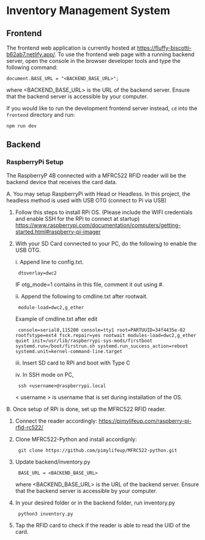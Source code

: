 # Inventory Management System

## Frontend

The frontend web application is currently hosted at https://fluffy-biscotti-b62ab7.netlify.app/. To use the frontend web page with a running backend server, open the console in the browser developer tools and type the following command:

```
document.BASE_URL = "<BACKEND_BASE_URL>";
```

where <BACKEND_BASE_URL> is the URL of the backend server. Ensure that the backend server is accessible by your computer.

If you would like to run the development frontend server instead, `cd` into the `frontend` directory and run:

```
npm run dev
```

## Backend



### RaspberryPi Setup

The RaspberryP 4B connected with a MFRC522 RFID reader will be the backend device that receives the card data.

A. You may setup RaspberryPi with Head or Headless. In this project, the headless method is used with USB OTG (connect to Pi via USB)

1. Follow this steps to install RPi OS. (Please include the WIFI credentials and enable SSH for the RPi to connect at startup)
    https://www.raspberrypi.com/documentation/computers/getting-started.html#raspberry-pi-imager

2. With your SD Card connected to your PC, do the following to enable the USB OTG.

    i. Append line to config.txt.

        dtoverlay=dwc2
    IF otg_mode=1 contains in this file, comment it out using #.
        
    ii. Append the following to cmdline.txt after rootwait.

        module-load=dwc2,g_ether
    Example of cmdline.txt after edit

        console=serial0,115200 console=tty1 root=PARTUUID=34f4435e-02 rootfstype=ext4 fsck.repair=yes rootwait modules-load=dwc2,g_ether quiet init=/usr/lib/raspberrypi-sys-mods/firstboot systemd.run=/boot/firstrun.sh systemd.run_success_action=reboot systemd.unit=kernel-command-line.target

    iii. Insert SD card to RPi and boot with Type C
        
    iv. In SSH mode on PC, 

        ssh <username>@raspberrypi.local 
    < username > is username that is set during installation of the OS.


B. Once setup of RPi is done, set up the MFRC522 RFID reader.

1. Connect the reader accordingly:
    https://pimylifeup.com/raspberry-pi-rfid-rc522/
    
2. Clone MFRC522-Python and install accordignly:

        git clone https://github.com/pimylifeup/MFRC522-python.git

3. Update backend/inventory.py
    
        BASE_URL = <BACKEND_BASE_URL>
    where <BACKEND_BASE_URL> is the URL of the backend server. Ensure that the backend server is accessible by your computer.

4. In your desired folder or in the backend folder, run inventory.py
        
        python3 inventory.py

5. Tap the RFID card to check if the reader is able to read the UID of the card.
